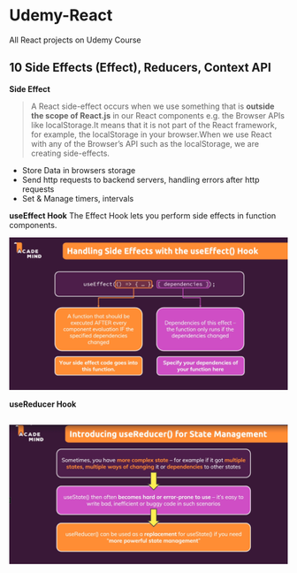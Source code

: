 # Udemy-React

All React projects on Udemy Course

## 10 Side Effects (Effect), Reducers, Context API

**Side Effect**

> A React side-effect occurs when we use something that is **outside the scope of React.js** in our React components e.g. the Browser APIs like localStorage.It means that it is not part of the React framework, for example, the localStorage in your browser.When we use React with any of the Browser’s API such as the localStorage, we are creating side-effects.

-   Store Data in browsers storage
-   Send http requests to backend servers, handling errors after http requests
-   Set & Manage timers, intervals

**useEffect Hook**
The Effect Hook lets you perform side effects in function components.

![useEffect](/Slides/useEffect.png)

**useReducer Hook**

## ![useReducer](/Slides/useReducer.png)
